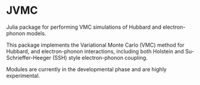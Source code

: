 # JVMC
Julia package for performing VMC simulations of Hubbard and electron-phonon models.

This package implements the Variational Monte Carlo (VMC) method for Hubbard, and electron-phonon interactions, including both Holstein and Su-Schrieffer-Heeger (SSH) style electron-phonon coupling.

Modules are currently in the developmental phase and are highly experimental.

